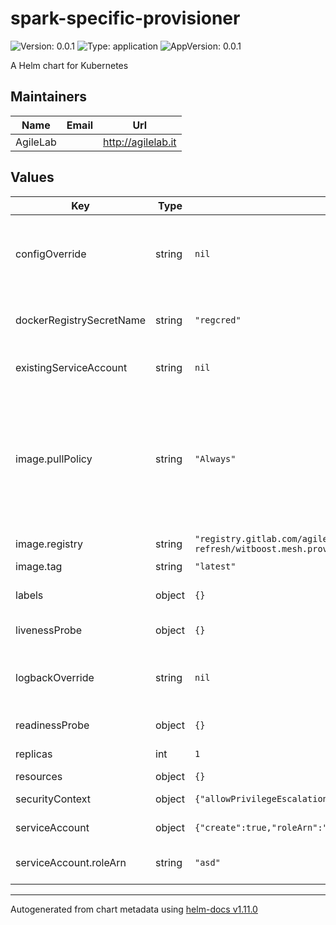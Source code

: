 # spark-specific-provisioner

![Version: 0.0.1](https://img.shields.io/badge/Version-0.0.1-informational?style=flat-square) ![Type: application](https://img.shields.io/badge/Type-application-informational?style=flat-square) ![AppVersion: 0.0.1](https://img.shields.io/badge/AppVersion-0.0.1-informational?style=flat-square)

A Helm chart for Kubernetes

## Maintainers

| Name | Email | Url |
| ---- | ------ | --- |
| AgileLab |  | <http://agilelab.it> |

## Values

| Key | Type | Default | Description |
|-----|------|---------|-------------|
| configOverride | string | `nil` | This configuration allows you to override the application.yaml file |
| dockerRegistrySecretName | string | `"regcred"` | Docker Registry Secret name used to access a private repo |
| existingServiceAccount | string | `nil` | the name of an existing serviceAccount |
| image.pullPolicy | string | `"Always"` | The imagePullPolicy for a container and the tag of the image affect when the kubelet attempts to pull (download) the specified image. |
| image.registry | string | `"registry.gitlab.com/agilefactory/witboost.mesh/provisioning/cdp-refresh/witboost.mesh.provisioning.workload.cdp.spark"` | Image repository |
| image.tag | string | `"latest"` | Image tag |
| labels | object | `{}` | Allows you to specify common labels |
| livenessProbe | object | `{}` | liveliness probe spec |
| logbackOverride | string | `nil` | This configuration allows you to override the logback.xml file |
| readinessProbe | object | `{}` | readiness probe spec |
| replicas | int | `1` | the number of pod replicas |
| resources | object | `{}` | resources spec |
| securityContext | object | `{"allowPrivilegeEscalation":false,"runAsNonRoot":true,"runAsUser":1001}` | security context spec |
| serviceAccount | object | `{"create":true,"roleArn":"asd"}` | service account nme |
| serviceAccount.roleArn | string | `"asd"` | The AWS role arn that will be assumed |

----------------------------------------------
Autogenerated from chart metadata using [helm-docs v1.11.0](https://github.com/norwoodj/helm-docs/releases/v1.11.0)
